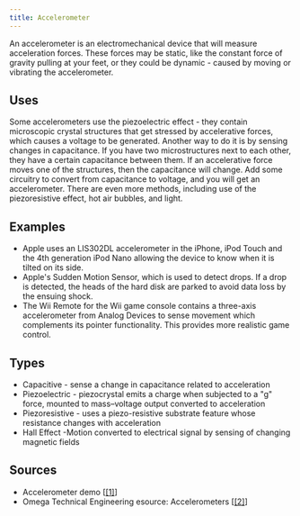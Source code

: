 ```yaml
---
title: Accelerometer
---
```


An accelerometer is an electromechanical device that will measure acceleration forces. These forces may be static, like the constant force of gravity pulling at your feet, or they could be dynamic - caused by moving or vibrating the accelerometer.

## Uses

Some accelerometers use the piezoelectric effect - they contain microscopic crystal structures that get stressed by accelerative forces, which causes a voltage to be generated. Another way to do it is by sensing changes in capacitance. If you have two microstructures next to each other, they have a certain capacitance between them. If an accelerative force moves one of the structures, then the capacitance will change. Add some circuitry to convert from capacitance to voltage, and you will get an accelerometer. There are even more methods, including use of the piezoresistive effect, hot air bubbles, and light.

## Examples

* Apple uses an LIS302DL accelerometer in the iPhone, iPod Touch and the 4th generation iPod Nano allowing the device to know when it is tilted on its side.
* Apple's Sudden Motion Sensor, which is used to detect drops. If a drop is detected, the heads of the hard disk are parked to avoid data loss by the ensuing shock.
* The Wii Remote for the Wii game console contains a three-axis accelerometer from Analog Devices to sense movement which complements its pointer functionality. This provides more realistic game control.

## Types

* Capacitive - sense a change in capacitance related to acceleration
* Piezoelectric - piezocrystal emits a charge when subjected to a "g" force, mounted to mass–voltage output converted to acceleration
* Piezoresistive - uses a piezo-resistive substrate feature whose resistance changes with acceleration
* Hall Effect -Motion converted to electrical signal by sensing of changing magnetic fields

## Sources

- Accelerometer demo [[[1]](http://www.youtube.com/watch?v=9NEiBDBXFEQ "http://www.youtube.com/watch?v=9NEiBDBXFEQ")]
- Omega Technical Engineering esource: Accelerometers [[[2]](http://www.omega.com/prodinfo/accelerometers.html "http://www.omega.com/prodinfo/accelerometers.html")]
